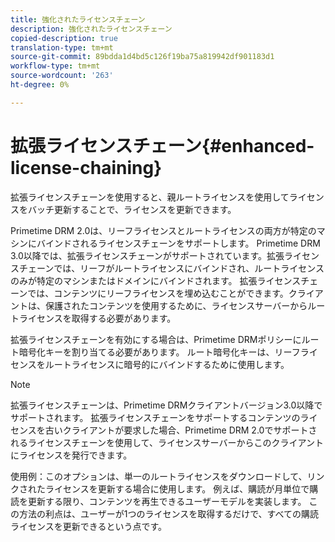 ```yaml
---
title: 強化されたライセンスチェーン
description: 強化されたライセンスチェーン
copied-description: true
translation-type: tm+mt
source-git-commit: 89bdda1d4bd5c126f19ba75a819942df901183d1
workflow-type: tm+mt
source-wordcount: '263'
ht-degree: 0%

---
```



# 拡張ライセンスチェーン{#enhanced-license-chaining}

拡張ライセンスチェーンを使用すると、親ルートライセンスを使用してライセンスをバッチ更新することで、ライセンスを更新できます。

Primetime DRM 2.0は、リーフライセンスとルートライセンスの両方が特定のマシンにバインドされるライセンスチェーンをサポートします。 Primetime DRM 3.0以降では、拡張ライセンスチェーンがサポートされています。拡張ライセンスチェーンでは、リーフがルートライセンスにバインドされ、ルートライセンスのみが特定のマシンまたはドメインにバインドされます。 拡張ライセンスチェーンでは、コンテンツにリーフライセンスを埋め込むことができます。クライアントは、保護されたコンテンツを使用するために、ライセンスサーバーからルートライセンスを取得する必要があります。

拡張ライセンスチェーンを有効にする場合は、Primetime DRMポリシーにルート暗号化キーを割り当てる必要があります。 ルート暗号化キーは、リーフライセンスをルートライセンスに暗号的にバインドするために使用します。

>[!NOTE]
>
>拡張ライセンスチェーンは、Primetime DRMクライアントバージョン3.0以降でサポートされます。 拡張ライセンスチェーンをサポートするコンテンツのライセンスを古いクライアントが要求した場合、Primetime DRM 2.0でサポートされるライセンスチェーンを使用して、ライセンスサーバーからこのクライアントにライセンスを発行できます。

使用例：このオプションは、単一のルートライセンスをダウンロードして、リンクされたライセンスを更新する場合に使用します。 例えば、購読が月単位で購読を更新する限り、コンテンツを再生できるユーザーモデルを実装します。 この方法の利点は、ユーザーが1つのライセンスを取得するだけで、すべての購読ライセンスを更新できるという点です。
